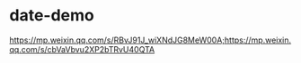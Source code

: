 # date-demo
https://mp.weixin.qq.com/s/RBvJ91J_wiXNdJG8MeW00A;https://mp.weixin.qq.com/s/cbVaVbvu2XP2bTRvU40QTA
